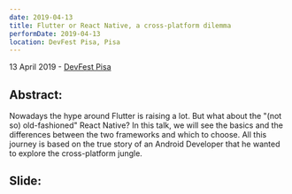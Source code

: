 ```yaml
---
date: 2019-04-13
title: Flutter or React Native, a cross-platform dilemma
performDate: 2019-04-13
location: DevFest Pisa, Pisa
---
```


13 April 2019 - [DevFest Pisa](https://devfest.gdgpisa.it/schedule?sessionId=226)

## Abstract:
Nowadays the hype around Flutter is raising a lot. But what about the "(not so) old-fashioned" React Native? In this talk, we will see the basics and the differences between the two frameworks and which to choose. All this journey is based on the true story of an Android Developer that he wanted to explore the cross-platform jungle.

## Slide:
<script async class="speakerdeck-embed" data-id="6d4c95dff97e459896de1b5c3890ecca" data-ratio="1.77777777777778" src="//speakerdeck.com/assets/embed.js"></script>